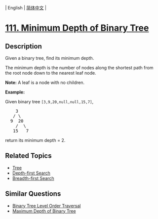 
| English | [简体中文](README.md) |

# [111. Minimum Depth of Binary Tree](https://leetcode-cn.com/problems/minimum-depth-of-binary-tree/)

## Description

<p>Given a binary tree, find its minimum depth.</p>

<p>The minimum depth is the number of nodes along the shortest path from the root node down to the nearest leaf node.</p>

<p><strong>Note:</strong>&nbsp;A leaf is a node with no children.</p>

<p><strong>Example:</strong></p>

<p>Given binary tree <code>[3,9,20,null,null,15,7]</code>,</p>

<pre>
    3
   / \
  9  20
    /  \
   15   7</pre>

<p>return its minimum&nbsp;depth = 2.</p>


## Related Topics

- [Tree](https://leetcode-cn.com/tag/tree)
- [Depth-first Search](https://leetcode-cn.com/tag/depth-first-search)
- [Breadth-first Search](https://leetcode-cn.com/tag/breadth-first-search)

## Similar Questions

- [Binary Tree Level Order Traversal](../binary-tree-level-order-traversal/README_EN.md)
- [Maximum Depth of Binary Tree](../maximum-depth-of-binary-tree/README_EN.md)
